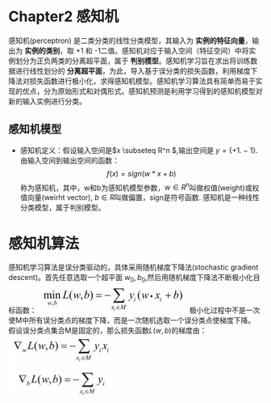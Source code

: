 # Chapter2 感知机
感知机(perceptron) 是二类分类的线性分类模型，其输入为 **实例的特征向量**，输出为 **实例的类别**，取 +1 和 -1二值。感知机对应于输入空间（特征空间）中将实例划分为正负两类的分离超平面，属于 **判别模型**。感知机学习旨在求出将训练数据进行线性划分的 **分离超平面**，为此，导入基于误分类的损失函数，利用梯度下降法对损失函数进行极小化，求得感知机模型。感知机学习算法具有简单而易于实现的优点，分为原始形式和对偶形式。感知机预测是利用学习得到的感知机模型对新的输入实例进行分类。

## 感知机模型
* 感知机定义：假设输入空间是$x \subseteq R^n $,输出空间是 $y = \{+1.-1\}.$ 由输入空间到输出空间的函数：
$$ f(x) = sign(w*x+b) $$
称为感知机，其中，w和b为感知机模型参数，$w \in R^n$叫做权值(weight)或权值向量(weirht vector), $b \in R$叫做偏置，sign是符号函数.
感知机是一种线性分类模型，属于判别模型。

# 感知机算法
感知机学习算法是误分类驱动的，具体采用随机梯度下降法(stochastic gradient descent)。首先任意选取一个超平面 $w_0,b_0$,然后用随机梯度下降法不断极小化目标函数：
![](picture/2019-03-09-14-30-20.png)
极小化过程中不是一次使M中所有误分类点的梯度下降，而是一次随机选取一个误分类点使梯度下降。
假设误分类点集合M是固定的，那么损失函数$L(w,b)$的梯度由：
![](picture/2019-03-09-14-33-54.png)


